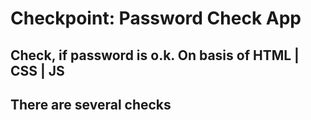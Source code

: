# Checkpoint: Password Check App

## Check, if password is o.k. On basis of HTML | CSS | JS

## There are several checks
